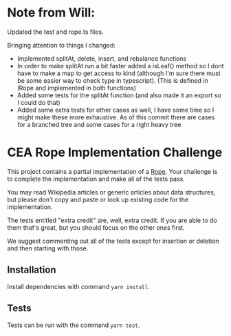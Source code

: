 # Note from Will:

Updated the test and rope.ts files.

Bringing attention to things I changed:
+ Implemented splitAt, delete, insert, and rebalance functions
+ In order to make splitAt run a bit faster added a isLeaf() method so I dont have to make a map to get access to kind (although I'm sure there must be some easier way to check type in typescript). (This is defined in IRope and implemented in both functions)
+ Added some tests for the splitAt function (and also made it an export so I could do that)
+ Added some extra tests for other cases as well, I have some time so I might make these more exhaustive. As of this commit there are cases for a branched tree and some cases for a right heavy tree 



# CEA Rope Implementation Challenge
This project contains a partial implementation of a [Rope](https://en.wikipedia.org/wiki/Rope_%28data_structure%29). Your challenge is to complete the implementation and make all of the tests pass. 

You may read Wikipedia articles or generic articles about data structures, but please don’t copy and paste or look up existing code for the implementation.

The tests entitled "extra credit" are, well, extra credit. If you are able to do them that's great, but you should focus on the other ones first.

We suggest commenting out all of the tests except for insertion or deletion and then starting with those.

## Installation
Install dependencies with command `yarn install`.

## Tests
Tests can be run with the command `yarn test`.